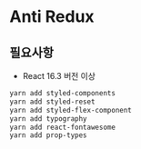 # Anti Redux

## 필요사항

- React 16.3 버전 이상

```bash
yarn add styled-components
yarn add styled-reset
yarn add styled-flex-component
yarn add typography
yarn add react-fontawesome
yarn add prop-types
```

